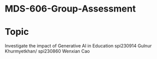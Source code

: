 # MDS-606-Group-Assessment

 # **Topic**
 
Investigate the impact of Generative AI in Education 
spi230914 Gulnur Khurmyetkhan/ 
spi230860 Wenxian Cao
